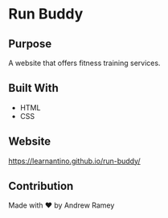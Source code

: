 # Run Buddy

## Purpose
A website that offers fitness training services.

## Built With
* HTML
* CSS

## Website
https://learnantino.github.io/run-buddy/

## Contribution
Made with ❤️ by Andrew Ramey
